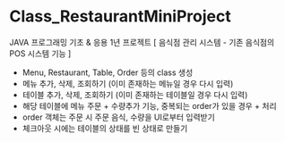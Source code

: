# Class_RestaurantMiniProject

JAVA 프로그래밍 기초 & 응용 1년 프로젝트
[ 음식점 관리 시스템 - 기존 음식점의 POS 시스템 기능 ]

  - Menu, Restaurant, Table, Order 등의 class 생성 
  - 메뉴  추가, 삭제, 조회하기 (이미 존재하는 메뉴일 경우 다시 입력)
  - 테이블 추가, 삭제, 조회하기 (이미 존재하는 테이블일 경우 다시 입력)
  - 해당 테이블에 메뉴 주문 + 수량추가 기능, 중복되는 order가 있을 경우 + 처리
  - order 객체는 주문 시 주문 음식, 수량을 UI로부터 입력받기
  - 체크아웃 시에는 테이블의 상태를 빈 상태로 만들기
